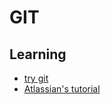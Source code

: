 # GIT

## Learning
- [try git](https://try.github.io/levels/1/challenges/1)
- [Atlassian's tutorial](https://www.atlassian.com/git/tutorials/what-is-version-control)
